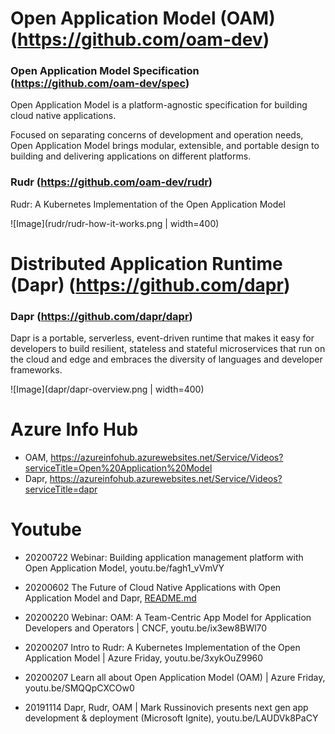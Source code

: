 

# Open Application Model (OAM) (https://github.com/oam-dev)

### Open Application Model Specification (https://github.com/oam-dev/spec)

Open Application Model is a platform-agnostic specification for building cloud native applications.

Focused on separating concerns of development and operation needs, Open Application Model brings modular, extensible, and portable design to building and delivering applications on different platforms.

### Rudr (https://github.com/oam-dev/rudr)

Rudr: A Kubernetes Implementation of the Open Application Model


![Image](rudr/rudr-how-it-works.png | width=400)


# Distributed Application Runtime (Dapr) (https://github.com/dapr)

### Dapr (https://github.com/dapr/dapr)

Dapr is a portable, serverless, event-driven runtime that makes it easy for developers to build resilient, stateless and stateful microservices that run on the cloud and edge and embraces the diversity of languages and developer frameworks.


![Image](dapr/dapr-overview.png | width=400)



# Azure Info Hub

* OAM, https://azureinfohub.azurewebsites.net/Service/Videos?serviceTitle=Open%20Application%20Model
* Dapr, https://azureinfohub.azurewebsites.net/Service/Videos?serviceTitle=dapr


# Youtube

* 20200722 Webinar: Building application management platform with Open Application Model, youtu.be/fagh1_vVmVY

* 20200602 The Future of Cloud Native Applications with Open Application Model and Dapr, [README.md](./20200602/README.md)

* 20200220 Webinar: OAM: A Team-Centric App Model for Application Developers and Operators | CNCF, youtu.be/ix3ew8BWl70

* 20200207 Intro to Rudr: A Kubernetes Implementation of the Open Application Model | Azure Friday, youtu.be/3xykOuZ9960

* 20200207 Learn all about Open Application Model (OAM) | Azure Friday, youtu.be/SMQQpCXCOw0

* 20191114 Dapr, Rudr, OAM | Mark Russinovich presents next gen app development & deployment (Microsoft Ignite), youtu.be/LAUDVk8PaCY

